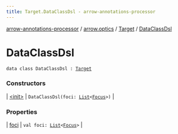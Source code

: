 ```yaml
---
title: Target.DataClassDsl - arrow-annotations-processor
---
```


[arrow-annotations-processor](../../../index.html) / [arrow.optics](../../index.html) / [Target](../index.html) / [DataClassDsl](./index.html)

# DataClassDsl

`data class DataClassDsl : `[`Target`](../index.html)

### Constructors

| [&lt;init&gt;](-init-.html) | `DataClassDsl(foci: `[`List`](https://kotlinlang.org/api/latest/jvm/stdlib/kotlin.collections/-list/index.html)`<`[`Focus`](../../-focus/index.html)`>)` |

### Properties

| [foci](foci.html) | `val foci: `[`List`](https://kotlinlang.org/api/latest/jvm/stdlib/kotlin.collections/-list/index.html)`<`[`Focus`](../../-focus/index.html)`>` |

